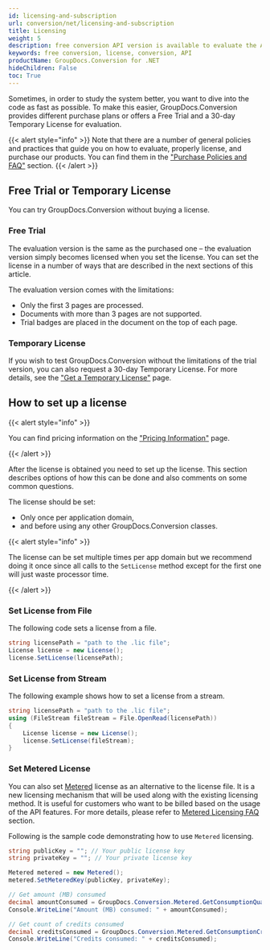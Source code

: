 ```yaml
---
id: licensing-and-subscription
url: conversion/net/licensing-and-subscription
title: Licensing
weight: 5
description: free conversion API version is available to evaluate the API which will be similar to licensed version but with few limitations.
keywords: free conversion, license, conversion, API
productName: GroupDocs.Conversion for .NET
hideChildren: False
toc: True
---
```


Sometimes, in order to study the system better, you want to dive into the code as fast as possible. To make this easier, GroupDocs.Conversion provides different purchase plans or offers a Free Trial and a 30-day Temporary License for evaluation.

{{< alert style="info" >}}
Note that there are a number of general policies and practices that guide you on how to evaluate, properly license, and purchase our products. You can find them in the ["Purchase Policies and FAQ"](https://purchase.groupdocs.com/policies) section.
{{< /alert >}}

## Free Trial or Temporary License

You can try GroupDocs.Conversion without buying a license.

### Free Trial

The evaluation version is the same as the purchased one – the evaluation version simply becomes licensed when you set the license. You can set the license in a number of ways that are described in the next sections of this article.

The evaluation version comes with the limitations:

* Only the first 3 pages are processed.
* Documents with more than 3 pages are not supported.
* Trial badges are placed in the document on the top of each page.
  
### Temporary License

If you wish to test GroupDocs.Conversion without the limitations of the trial version, you can also request a 30-day Temporary License. For more details, see the ["Get a Temporary License"](https://purchase.groupdocs.com/temporary-license) page.

## How to set up a license

{{< alert style="info" >}}

You can find pricing information on the ["Pricing Information"](https://purchase.groupdocs.com/pricing/conversion/net) page.

{{< /alert >}}

After the license is obtained you need to set up the license. This section describes options of how this can be done and also comments on some common questions.

The license should be set:

- Only once per application domain,
- and before using any other GroupDocs.Conversion classes.

{{< alert style="info" >}}

The license can be set multiple times per app domain but we recommend doing it once since all calls to the `SetLicense` method except for the first one will just waste processor time.

{{< /alert >}}


### Set License from File

The following code sets a license from a file.

```csharp
string licensePath = "path to the .lic file";
License license = new License();
license.SetLicense(licensePath);
```

### Set License from Stream

The following example shows how to set a license from a stream.

```csharp
string licensePath = "path to the .lic file";
using (FileStream fileStream = File.OpenRead(licensePath))
{
    License license = new License();
    license.SetLicense(fileStream);
}
```
<!--
{{< alert style="info" >}}Calling [License](https://reference.groupdocs.com/conversion/net/groupdocs.conversion/license).[SetLicense](https://reference.groupdocs.com/conversion/net/groupdocs.conversion/license/setlicense/) multiple times is not harmful but simply wastes processor time. If you are developing a Windows Forms or console application, call License.SetLicense in your startup code, before using GroupDocs.conversion classes.  
When developing an ASP.NET application, you can call License.SetLicense from the Global.asax.cs (Global.asax.vb) file in the Application\_Start protected method. It is called once when the application starts.  
Do not call [License](https://reference.groupdocs.com/conversion/net/groupdocs.conversion/license).[SetLicense](https://reference.groupdocs.com/conversion/net/groupdocs.conversion/license/setlicense/) from within Page\_Load methods since it means the license will be loaded every time a web page is loaded.
{{< /alert >}}
-->

### Set Metered License

You can also set [Metered](https://reference.groupdocs.com/conversion/net/groupdocs.conversion/metered) license as an alternative to the license file. It is a new licensing mechanism that will be used along with the existing licensing method. It is useful for customers who want to be billed based on the usage of the API features. For more details, please refer to [Metered Licensing FAQ](https://purchase.groupdocs.com/faqs/licensing/metered) section.

Following is the sample code demonstrating how to use `Metered` licensing.
<!--
Here are the simple steps to use the `Metered` class.

1. Create an instance of [Metered](https://reference.groupdocs.com/conversion/net/groupdocs.conversion/metered) class.
2. Pass public & private keys to [SetMeteredKey](https://reference.groupdocs.com/conversion/net/groupdocs.conversion/metered/setmeteredkey/) method.
3. Do processing (perform task).
4. call method [GetConsumptionQuantity](https://reference.groupdocs.com/conversion/net/groupdocs.conversion/metered/getconsumptionquantity) of the `Metered` class.
5. It will return the amount/quantity of API requests that you have consumed so far.
6. call method [GetConsumptionCredit](https://reference.groupdocs.com/conversion/net/groupdocs.conversion/metered/getconsumptioncredit) of the [Metered](https://reference.groupdocs.com/conversion/net/groupdocs.conversion/metered) class.
7. It will return the credit that you have consumed so far.

Following is the sample code demonstrating how to use [Metered](https://reference.groupdocs.com/conversion/net/groupdocs.conversion/metered) class.
-->

```csharp
string publicKey = ""; // Your public license key
string privateKey = ""; // Your private license key

Metered metered = new Metered();
metered.SetMeteredKey(publicKey, privateKey);

// Get amount (MB) consumed
decimal amountConsumed = GroupDocs.Conversion.Metered.GetConsumptionQuantity();
Console.WriteLine("Amount (MB) consumed: " + amountConsumed);

// Get count of credits consumed
decimal creditsConsumed = GroupDocs.Conversion.Metered.GetConsumptionCredit();
Console.WriteLine("Credits consumed: " + creditsConsumed);
```
